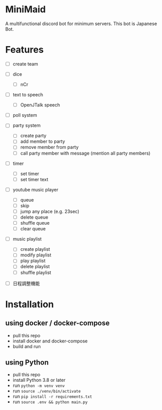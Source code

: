 # MiniMaid
A multifunctional discord bot for minimum servers.
This bot is Japanese Bot.

# Features

- [ ] create team
- [ ] dice
    - [ ] nCr
- [ ] text to speech
    - [ ] OpenJTalk speech
- [ ] poll system
- [ ] party system
    - [ ] create party
    - [ ] add member to party
    - [ ] remove member from party
    - [ ] call party member with message (mention all party members)
- [ ] timer
    - [ ] set timer
    - [ ] set timer text
- [ ] youtube music player
    - [ ] queue
    - [ ] skip
    - [ ] jump any place (e.g. 23sec)
    - [ ] delete queue
    - [ ] shuffle queue
    - [ ] clear queue
- [ ] music playlist
    - [ ] create playlist
    - [ ] modify playlist
    - [ ] play playlist
    - [ ] delete playlist
    - [ ] shuffle playlist
- [ ] 日程調整機能


# Installation

## using docker / docker-compose

- pull this repo
- install docker and docker-compose
- build and run

## using Python

- pull this repo
- install Python 3.8 or later
- run `python -m venv venv`
- run `source ./venv/bin/activate`
- run `pip install -r requirements.txt`
- run `source .env && python main.py`

